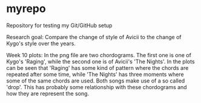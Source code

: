 # myrepo
Repository for testing my Git/GitHub setup

Research goal:
Compare the change of style of Avicii to the change of Kygo's style over the years.

Week 10 plots:
In the png file are two chordograms. The first one is one of Kygo's 'Raging', while the second one is of Avicii's 'The Nights'. In the plots can be seen that 'Raging' has some kind of pattern where the chords are repeated after some time, while 'The Nights' has three moments where some of the same chords are used. Both songs make use of a so called 'drop'.  This has probably some relationship with these chordograms and how they are represent the song. 

